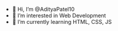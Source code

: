 - 👋 Hi, I’m @AdityaPatel10
- 👀 I’m interested in Web Development
- 🌱 I’m currently learning HTML, CSS, JS
<!---
AdityaPatel10/AdityaPatel10 is a ✨ special ✨ repository because its `README.md` (this file) appears on your GitHub profile.
You can click the Preview link to take a look at your changes.
--->

